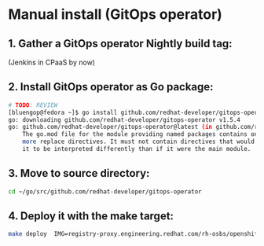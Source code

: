 # Manual install (GitOps operator)


## 1. Gather a GitOps operator Nightly build tag:
(Jenkins in CPaaS by now)

## 2. Install GitOps operator as Go package:
```bash
# TODO: REVIEW
[bluengop@fedora ~]$ go install github.com/redhat-developer/gitops-operator@latest
go: downloading github.com/redhat-developer/gitops-operator v1.5.4
go: github.com/redhat-developer/gitops-operator@latest (in github.com/redhat-developer/gitops-operator@v1.5.4):
	The go.mod file for the module providing named packages contains one or
	more replace directives. It must not contain directives that would cause
	it to be interpreted differently than if it were the main module.

```

## 3. Move to source directory:
```bash
cd ~/go/src/github.com/redhat-developer/gitops-operator
```

## 4. Deploy it with the make target:
```bash
make deploy  IMG=registry-proxy.engineering.redhat.com/rh-osbs/openshift-gitops-1-gitops-rhel8-operator:gitops-nightly-1-rhel-8-candidate-75384-20221208224222
```

